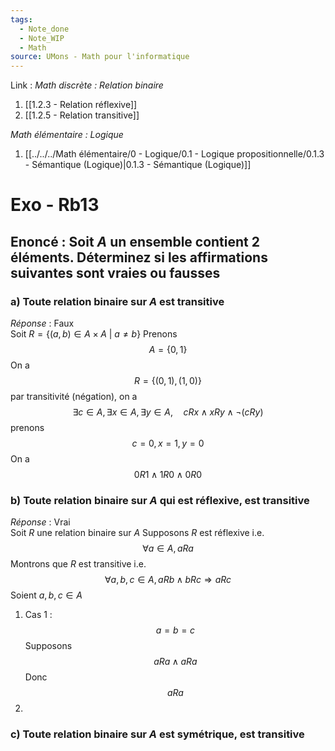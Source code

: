 ```yaml
---
tags:
  - Note_done
  - Note_WIP
  - Math
source: UMons - Math pour l'informatique
---
```


Link :
_Math discrète : Relation binaire_
1. [[1.2.3 - Relation réflexive]]
2. [[1.2.5 - Relation transitive]]

_Math élémentaire : Logique_
1. [[../../../Math élémentaire/0 - Logique/0.1 - Logique propositionnelle/0.1.3 - Sémantique (Logique)|0.1.3 - Sémantique (Logique)]]
# Exo - Rb13
## Enoncé : Soit $A$ un ensemble contient 2 éléments. Déterminez si les affirmations suivantes sont vraies ou fausses
### a) Toute relation binaire sur $A$ est transitive
_Réponse_ : Faux
\
Soit $R=\{(a,b)\in A\times A\ |\ a\neq b \}$ 
Prenons $$A=\{0,1\}$$ On a $$R=\{(0,1),(1,0)\}$$ par transitivité (négation), on a $$\exists c\in A,\exists x\in A, \exists y\in A,\quad cRx\wedge xRy\wedge\neg(cRy)$$ prenons $$c=0, x=1, y=0$$ On a $$0R1\wedge1R0\wedge 0R0$$

 
### b) Toute relation binaire sur $A$ qui est réflexive, est transitive
_Réponse_ : Vrai
\
Soit $R$ une relation binaire sur $A$ 
Supposons $R$ est réflexive i.e. $$\forall a\in A, aRa$$ Montrons que $R$ est transitive i.e. $$\forall a,b,c\in A, aRb\wedge bRc\Rightarrow aRc$$ Soient $a,b,c\in A$ 
1. Cas 1 : $$a=b=c$$ Supposons $$aRa\wedge aRa$$ Donc $$aRa$$
2. 
### c) Toute relation binaire sur $A$ est symétrique, est transitive
